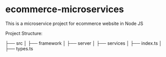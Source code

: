 # ecommerce-microservices

This is a microservice project for ecommerce website in Node JS

Project Structure:

├── src
│ ├── framework
│ ├── server
│ ├── services
│ ├── index.ts
│ ├── types.ts
